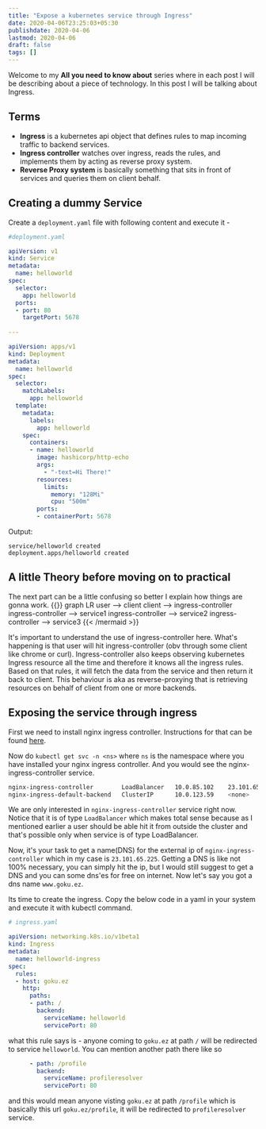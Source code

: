 ```yaml
---
title: "Expose a kubernetes service through Ingress"
date: 2020-04-06T23:25:03+05:30
publishdate: 2020-04-06
lastmod: 2020-04-06
draft: false
tags: []
---
```

Welcome to my **All you need to know about** series where in each post I will be describing about a piece of technology. In this post I will be talking about Ingress. 
## Terms

 - **Ingress** is a kubernetes api object that defines rules to map incoming traffic to backend services.
 - **Ingress controller** watches over ingress, reads the rules, and implements them by acting as reverse proxy system.
 - **Reverse Proxy system** is basically something that sits in front of services and queries them on client behalf. 
 
## Creating a dummy Service
Create a `deployment.yaml` file with following content and execute it - 

```yaml
#deployment.yaml

apiVersion: v1
kind: Service
metadata:
  name: helloworld
spec:
  selector:
    app: helloworld
  ports:
  - port: 80
    targetPort: 5678
    
---

apiVersion: apps/v1
kind: Deployment
metadata:
  name: helloworld
spec:
  selector:
    matchLabels:
      app: helloworld
  template:
    metadata:
      labels:
        app: helloworld
    spec:
      containers:
      - name: helloworld
        image: hashicorp/http-echo
        args:
          - "-text=Hi There!"
        resources:
          limits:
            memory: "128Mi"
            cpu: "500m"
        ports:
        - containerPort: 5678
```
Output:
```
service/helloworld created
deployment.apps/helloworld created
```

## A little Theory before moving on to practical
The next part can be a little confusing so better I explain how things are gonna work. 
{{<mermaid align="left">}}
graph LR
user --> client
client --> ingress-controller
ingress-controller --> service1
ingress-controller --> service2
ingress-controller --> service3
{{< /mermaid >}}

It's important to understand the use of ingress-controller here. What's happening is that user will hit ingress-controller (obv through some client like chrome or curl). Ingress-controller also keeps observing kubernetes Ingress resource all the time and therefore it knows all the ingress rules. Based on that rules, it will fetch the data from the service and then return it back to client. This behaviour is aka as reverse-proxying that is retrieving resources on behalf of client from one or more backends. 

## Exposing the service through ingress
First we need to install nginx ingress controller. Instructions for that can be found [here](https://kubernetes.github.io/ingress-nginx/deploy/#using-helm). 

Now do `kubectl get svc -n <ns>` where `ns` is  the namespace where you have installed your nginx ingress controller. And you would see the nginx-ingress-controller service. 
```bash
nginx-ingress-controller        LoadBalancer   10.0.85.102    23.101.65.225   80:32475/TCP,443:30399/TCP   
nginx-ingress-default-backend   ClusterIP      10.0.123.59    <none>          80/TCP                      
```
We are only interested in `nginx-ingress-controller` service right now. Notice that it is of type `LoadBalancer` which makes total sense because as I mentioned earlier a user should be able hit it from outside the cluster and that's possible only when service is of type LoadBalancer.

Now, it's your task to get a name(DNS) for the external ip of `nginx-ingress-controller` which in my case is `23.101.65.225`.  Getting a DNS is like not 100% necessary, you can simply hit the ip, but I would still suggest to get a DNS and you can some dns'es for free on internet. Now let's say you got a dns name `www.goku.ez`.

Its time to create the ingress. Copy the below code in a yaml in your system and execute it with kubectl command. 
```yaml
# ingress.yaml

apiVersion: networking.k8s.io/v1beta1
kind: Ingress
metadata:
  name: helloworld-ingress
spec:
  rules:
  - host: goku.ez
    http:
      paths:
      - path: /
        backend:
          serviceName: helloworld
          servicePort: 80
```

what this rule says is - anyone coming to `goku.ez` at path `/` will be redirected to service `helloworld`. You can mention another path there like so
```yaml
      - path: /profile
        backend:
          serviceName: profileresolver
          servicePort: 80
```
and this would mean anyone visting `goku.ez` at path `/profile` which is basically this url `goku.ez/profile`, it will be redirected to `profileresolver` service. 
 





